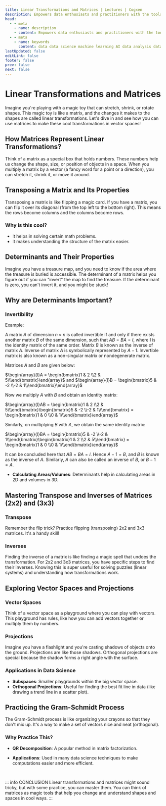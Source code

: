 ```yaml
---
title: Linear Transformations and Matrices | Lectures | Cogxen
description: Empowers data enthusiasts and practitioners with the tools and knowledge to unlock the potential of data.
head:
  - - meta
    - name: description
    - content: Empowers data enthusiasts and practitioners with the tools and knowledge to unlock the potential of data.
  - - meta
    - name: keywords
      content: data data science machine learning AI data analysis data-driven data enthusiasts data practitioners
lastUpdated: false
editLink: false
footer: false
prev: false
next: false
---
```


# Linear Transformations and Matrices

Imagine you're playing with a magic toy that can stretch, shrink, or rotate shapes. This magic toy is like a matrix, and the changes it makes to the shapes are called linear transformations. Let's dive in and see how you can use matrices to make these cool transformations in vector spaces!

## How Matrices Represent Linear Transformations?

Think of a matrix as a special box that holds numbers. These numbers help us change the shape, size, or position of objects in a space. When you multiply a matrix by a vector (a fancy word for a point or a direction), you can stretch it, shrink it, or move it around.

## Transposing a Matrix and Its Properties

Transposing a matrix is like flipping a magic card. If you have a matrix, you can flip it over its diagonal (from the top left to the bottom right). This means the rows become columns and the columns become rows.

### Why is this cool?

- It helps in solving certain math problems.
- It makes understanding the structure of the matrix easier.

## Determinants and Their Properties

Imagine you have a treasure map, and you need to know if the area where the treasure is buried is accessible. The determinant of a matrix helps you figure out if you can "invert" the map to find the treasure. If the determinant is zero, you can't invert it, and you might be stuck!

## Why are Determinants Important?

### Invertibility

Example:

A matrix $A$ of dimension $n \times n$ is called invertible if and only if there exists another matrix $B$ of the same dimension, such that $AB = BA = I$, where I is the identity matrix of the same order. Matrix $B$ is known as the inverse of matrix $A$. Inverse of matrix $A$ is symbolically represented by $A-1$. Invertible matrix is also known as a non-singular matrix or nondegenerate matrix.

<MathExampleCard copyright_owner="byjus.com">

Matrices $A$ and $B$ are given below:

$\begin{array}{l}A = \begin{bmatrix}1 & 2 \\2 & 5\\\end{bmatrix}\end{array}$ and
$\begin{array}{l}B = \begin{bmatrix}5 & -2 \\-2 & 1\\\end{bmatrix}\end{array}$

Now we multiply $A$ with $B$ and obtain an identity matrix:

$\begin{array}{l}AB = \begin{bmatrix}1 & 2 \\2 & 5\\\end{bmatrix}\begin{bmatrix}5 & -2 \\-2 & 1\\\end{bmatrix} = \begin{bmatrix}1 & 0 \\0 & 1\\\end{bmatrix}\end{array}$

Similarly, on multiplying $B$ with $A$, we obtain the same identity matrix:

$\begin{array}{l}BA = \begin{bmatrix}5 & -2 \\-2 & 1\\\end{bmatrix}\begin{bmatrix}1 & 2 \\2 & 5\\\end{bmatrix} = \begin{bmatrix}1 & 0 \\0 & 1\\\end{bmatrix}\end{array}$

It can be concluded here that $AB = BA = I$. Hence $A-1 = B$, and $B$ is known as the inverse of $A$. Similarly, $A$ can also be called an inverse of $B$, or $B-1 = A$.
</MathExampleCard>

- **Calculating Areas/Volumes**: Determinants help in calculating areas in 2D and volumes in 3D.

## Mastering Transpose and Inverses of Matrices (2x2) and (3x3)

### Transpose

Remember the flip trick? Practice flipping (transposing) 2x2 and 3x3 matrices. It's a handy skill!

### Inverses

Finding the inverse of a matrix is like finding a magic spell that undoes the transformation. For 2x2 and 3x3 matrices, you have specific steps to find their inverses. Knowing this is super useful for solving puzzles (linear systems) and understanding how transformations work.

## Exploring Vector Spaces and Projections

### Vector Spaces

Think of a vector space as a playground where you can play with vectors. This playground has rules, like how you can add vectors together or multiply them by numbers.

<ImageCard 
  img_url="https://i.imgur.com/QjByUxD.png" 
  caption="Vector Spaces" 
  copyright_owner="en.wikipedia.org" 
  bordered=true
/>

### Projections

Imagine you have a flashlight and you're casting shadows of objects onto the ground. Projections are like those shadows. Orthogonal projections are special because the shadow forms a right angle with the surface.

<ImageCard 
  img_url="https://i.imgur.com/TwXbZVo.png" 
  caption="Projections" 
  copyright_owner="en.wikipedia.org" 
  bordered=true
/>

### Applications in Data Science

- **Subspaces**: Smaller playgrounds within the big vector space.
- **Orthogonal Projections**: Useful for finding the best fit line in data (like drawing a trend line in a scatter plot).

## Practicing the Gram-Schmidt Process

The Gram-Schmidt process is like organizing your crayons so that they don't mix up. It's a way to make a set of vectors nice and neat (orthogonal).

<ImageCard 
  img_url="https://i.imgur.com/BcO8yFm.png" 
  caption="Gram-Schmidt Process" 
  copyright_owner="en.wikipedia.org" 
  bordered=true
/>

### Why Practice This?

- **QR Decomposition**: A popular method in matrix factorization.

<ImageCard 
  img_url="https://i.imgur.com/fgs0WCq.png" 
  caption="QR Decomposition" 
  copyright_owner="en.wikipedia.org" 
  bordered=true
/>

- **Applications**: Used in many data science techniques to make computations easier and more efficient.

<br />

::: info CONCLUSION
Linear transformations and matrices might sound tricky, but with some practice, you can master them. You can think of matrices as magic tools that help you change and understand shapes and spaces in cool ways.
:::
